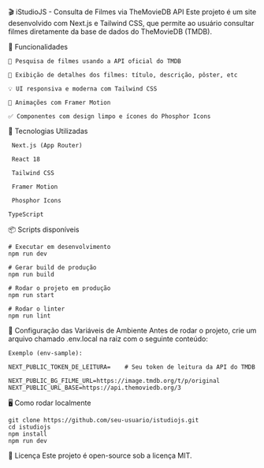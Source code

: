 🎬 iStudioJS - Consulta de Filmes via TheMovieDB API
Este projeto é um site desenvolvido com Next.js e Tailwind CSS, que permite ao usuário consultar filmes diretamente da base de dados do TheMovieDB (TMDB).

📌 Funcionalidades
  
    🔎 Pesquisa de filmes usando a API oficial do TMDB

    🎥 Exibição de detalhes dos filmes: título, descrição, pôster, etc

    💡 UI responsiva e moderna com Tailwind CSS

    🎨 Animações com Framer Motion

    ✅ Componentes com design limpo e ícones do Phosphor Icons

🚀 Tecnologias Utilizadas
       
     Next.js (App Router)

     React 18

     Tailwind CSS

     Framer Motion

     Phosphor Icons

    TypeScript

📦 Scripts disponíveis    

    # Executar em desenvolvimento
    npm run dev

    # Gerar build de produção
    npm run build

    # Rodar o projeto em produção
    npm run start

    # Rodar o linter
    npm run lint

🔑 Configuração das Variáveis de Ambiente
Antes de rodar o projeto, crie um arquivo chamado .env.local na raiz com o seguinte conteúdo:

    Exemplo (env-sample):

    NEXT_PUBLIC_TOKEN_DE_LEITURA=    # Seu token de leitura da API do TMDB

    NEXT_PUBLIC_BG_FILME_URL=https://image.tmdb.org/t/p/original
    NEXT_PUBLIC_URL_BASE=https://api.themoviedb.org/3

🖥️ Como rodar localmente

    git clone https://github.com/seu-usuario/istudiojs.git
    cd istudiojs
    npm install
    npm run dev

📄 Licença
    Este projeto é open-source sob a licença MIT.

